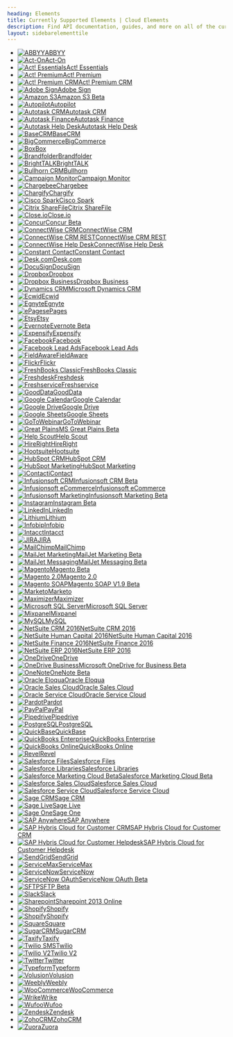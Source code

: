 ```yaml
---
heading: Elements
title: Currently Supported Elements | Cloud Elements
description: Find API documentation, guides, and more on all of the currently supported Elements.
layout: sidebarelementtile
---
```


* [![ABBYY](/assets/img/element-logos/abbyy.png)ABBYY](./elements/abbyy/)
* [![Act-On](/assets/img/element-logos/acton.png)Act-On](./elements/acton/)
* [![Act! Essentials](/assets/img/element-logos/actpremium.png)Act! Essentials](./elements/actessentials/)
* [![Act! Premium](/assets/img/element-logos/actpremium.png)Act! Premium](./elements/actpremium/)
* [![Act! Premium CRM](/assets/img/element-logos/actpremium.png)Act! Premium CRM](./elements/actpremiumcrm/)
* [![Adobe Sign](/assets/img/element-logos/adobesign.png)Adobe Sign](./elements/adobe-sign/)
* [![Amazon S3](/assets/img/element-logos/amazons3.png)Amazon S3 Beta](./elements/amazons3/)
* [![Autopilot](/assets/img/element-logos/autopilot.png)Autopilot](./elements/autopilot/)
* [![Autotask CRM](/assets/img/element-logos/autotask.png)Autotask CRM](./elements/autotask-crm/)
* [![Autotask Finance](/assets/img/element-logos/autotask.png)Autotask Finance](./elements/autotask-finance/)
* [![Autotask Help Desk](/assets/img/element-logos/autotask.png)Autotask Help Desk](./elements/autotask-helpdesk/)
* [![BaseCRM](/assets/img/element-logos/basecrm.png)BaseCRM](./elements/basecrm/)
* [![BigCommerce](/assets/img/element-logos/bigcommerce.png)BigCommerce](./elements/bigcommerce/)
* [![Box](/assets/img/element-logos/box.png)Box](./elements/box/)
* [![Brandfolder](/assets/img/element-logos/brandfolder.png)Brandfolder](./elements/brandfolder/)
* [![BrightTALK](/assets/img/element-logos/BrightTALK.png)BrightTALK](./elements/brighttalk)
* [![Bullhorn CRM](/assets/img/element-logos/bullhorn.png)Bullhorn](./elements/bullhorn/)
* [![Campaign Monitor](https://www.campaignmonitor.com/assets/brand/campaignmonitor.jpg)Campaign Monitor](./elements/campaignmonitor/)
* [![Chargebee](/assets/img/element-logos/chargebee.png)Chargebee](./elements/chargebee/)
* [![Chargify](/assets/img/element-logos/chargify.png)Chargify](./elements/chargify/)
* [![Cisco Spark](/assets/img/element-logos/ciscospark.png)Cisco Spark](./elements/cisco-spark/)
* [![Citrix ShareFile](/assets/img/element-logos/sharefile.png)Citrix ShareFile](./elements/sharefile/)
* [![Close.io](/assets/img/element-logos/closeio.png)Close.io](./elements/closeio/)
* [![Concur](http://assets.concur.com/logos/Concur_Logo_VT_Color_500px.png)Concur Beta](./elements/concur/)
* [![ConnectWise CRM](/assets/img/element-logos/connectwise.png)ConnectWise CRM](./elements/connectwise-crm/)
* [![ConnectWise CRM REST](/assets/img/element-logos/connectwise.png)ConnectWise CRM REST](./elements/connectwise-rest-crm/)
* [![ConnectWise Help Desk](/assets/img/element-logos/connectwise.png)ConnectWise Help Desk](./elements/connectwise-helpdesk/)
* [![Constant Contact](/assets/img/element-logos/provider_constantcontact.png)Constant Contact](./elements/constantcontact/)
* [![Desk.com](/assets/img/element-logos/desk.png)Desk.com](./elements/desk/)
* [![DocuSign](/assets/img/element-logos/docusign.png)DocuSign](./elements/docusign/)
* [![Dropbox](/assets/img/element-logos/dropbox.png)Dropbox](./elements/dropbox/)
* [![Dropbox Business](/assets/img/element-logos/dropbox.png)Dropbox Business](./elements/dropbox-business/)
* [![Dynamics CRM](/assets/img/element-logos/dynamicscrm.png)Microsoft Dynamics CRM](./elements/dynamicscrm/)
* [![Ecwid](/assets/img/element-logos/ecwid.png)Ecwid](./elements/ecwid/)
* [![Egnyte](/assets/img/element-logos/egnyte.png)Egnyte](./elements/egnyte/)
* [![ePages](/assets/img/element-logos/epages.png)ePages](./elements/epages/)
* [![Etsy](/assets/img/element-logos/etsy.png)Etsy](./elements/etsy/)
* [![Evernote](/assets/img/element-logos/evernote.png)Evernote Beta](./elements/evernote/)
* [![Expensify](/assets/img/element-logos/expensify.png)Expensify](./elements/expensify/)
* [![Facebook](/assets/img/element-logos/facebook.png)Facebook](./elements/facebook/)
* [![Facebook Lead Ads](/assets/img/element-logos/facebook.png)Facebook Lead Ads](./elements/facebookleadads/)
* [![FieldAware](/assets/img/element-logos/fieldaware.png)FieldAware](./elements/fieldaware/)
* [![Flickr](/assets/img/element-logos/flickr.png)Flickr](./elements/flickr/)
* [![FreshBooks Classic](/assets/img/element-logos/freshbooks.png)FreshBooks Classic](./elements/freshbooks/)
* [![Freshdesk](/assets/img/element-logos/freshdesk.png)Freshdesk](./elements/freshdesk/)
* [![Freshservice](/assets/img/element-logos/freshservice.png)Freshservice](./elements/freshservice/)
* [![GoodData](/assets/img/element-logos/gooddata.png)GoodData](./elements/gooddata/)
* [![Google Calendar](https://my.cloudelements.io/assets/img/elements/googlecalendar.svg)Google Calendar](./elements/google-calendar/)
* [![Google Drive](/assets/img/element-logos/googledrive.png)Google Drive](./elements/googledrive/)
* [![Google Sheets](/assets/img/element-logos/googlesheets.png)Google Sheets](./elements/googlesheets/)
* [![GoToWebinar](/assets/img/element-logos/gotowebinar.png)GoToWebinar](./elements/gotowebinar/)
* [![Great Plains](/assets/img/element-logos/greatplains.png)MS Great Plains Beta](./elements/greatplains/)
* [![Help Scout](/assets/img/element-logos/helpscout.png)Help Scout](./elements/helpscout/)
* [![HireRight](/assets/img/element-logos/hireright.png)HireRight](./elements/hireright/)
* [![Hootsuite](/assets/img/element-logos/hootsuite.png)Hootsuite](./elements/hootsuite/)
* [![HubSpot CRM](/assets/img/element-logos/hubspot.png)HubSpot CRM](./elements/hubspot-crm/)
* [![HubSpot Marketing](/assets/img/element-logos/hubspot.png)HubSpot Marketing](./elements/hubspot/)
* [![iContact](/assets/img/element-logos/provider_icontact.png)iContact](./elements/icontact/)
* [![Infusionsoft CRM](/assets/img/element-logos/infusionsoft.png)Infusionsoft CRM Beta](./elements/infusionsoft-crm/)
* [![Infusionsoft eCommerce](/assets/img/element-logos/infusionsoft.png)Infusionsoft eCommerce](./elements/infusionsoft-ecommerce/)
* [![Infusionsoft Marketing](/assets/img/element-logos/infusionsoft.png)Infusionsoft Marketing Beta](./elements/infusionsoft-marketing/)
* [![Instagram](/assets/img/element-logos/instagram.png)Instagram Beta](./elements/instagram/)
* [![LinkedIn](https://my.cloudelements.io/assets/img/elements/linkedin.svg)LinkedIn](./elements/linkedin/)
* [![Lithium](/assets/img/element-logos/lithium.png)Lithium](./elements/lithium/)
* [![Infobip](/assets/img/element-logos/infobip.png)Infobip](./elements/infobip/)
* [![Intacct](/assets/img/element-logos/intacct.png)Intacct](./elements/intacct/)
* [![JIRA](/assets/img/element-logos/jira.png)JIRA](./elements/jira/)
* [![MailChimp](/assets/img/element-logos/mailchimp.png)MailChimp](./elements/mailchimp/)
* [![MailJet Marketing](/assets/img/element-logos/mailjet.png)MailJet Marketing Beta](./elements/mailjet-marketing/)
* [![MailJet Messaging](/assets/img/element-logos/mailjet.png)MailJet Messaging Beta](./elements/mailjet-messaging/)
* [![Magento](/assets/img/element-logos/magento.png)Magento Beta](./elements/magento/)
* [![Magento 2.0](/assets/img/element-logos/magento.png)Magento 2.0](./elements/magentov2/)
* [![Magento SOAP](/assets/img/element-logos/magento.png)Magento SOAP V1.9 Beta](./elements/magento-soap/)
* [![Marketo](/assets/img/element-logos/marketo.png)Marketo](./elements/marketo/)
* [![Maximizer](https://my.cloudelements.io/assets/img/elements/maximizer.svg)Maximizer](./elements/maximizer/)
* [![Microsoft SQL Server](/assets/img/element-logos/sqlserver.png)Microsoft SQL Server](./elements/sqlserver/)
* [![Mixpanel](https://uxcam.com/images/mixpanel-logo.png)Mixpanel](./elements/mixpanel/)
* [![MySQL](/assets/img/element-logos/mysql.png)MySQL](./elements/mysql/)
* [![NetSuite CRM 2016](/assets/img/element-logos/netsuite.png)NetSuite CRM 2016](./elements/netsuite-2016-crm/)
* [![NetSuite Human Capital 2016](/assets/img/element-logos/netsuite.png)NetSuite Human Capital 2016](./elements/netsuite-2016-human-capital/)
* [![NetSuite Finance 2016](/assets/img/element-logos/netsuite.png)NetSuite Finance 2016](./elements/netsuite-2016-finance/)
* [![NetSuite ERP 2016](/assets/img/element-logos/netsuite.png)NetSuite ERP 2016](./elements/netsuite-2016-erp/)
* [![OneDrive](/assets/img/element-logos/onedrive.png)OneDrive](./elements/onedrive/)
* [![OneDrive Business](/assets/img/element-logos/onedrivebusiness.png)Microsoft OneDrive for Business Beta](./elements/onedrivebusiness/)
* [![OneNote](/assets/img/element-logos/onenote.png)OneNote Beta](./elements/onenote/)
* [![Oracle Eloqua](/assets/img/element-logos/eloqua.png)Oracle Eloqua](./elements/eloqua/)
* [![Oracle Sales Cloud](/assets/img/element-logos/oraclesalescloud.png)Oracle Sales Cloud](./elements/oraclesalescloud/)
* [![Oracle Service Cloud](/assets/img/element-logos/oracleservicecloud.png)Oracle Service Cloud](./elements/oracleservicecloud/)
* [![Pardot](/assets/img/element-logos/pardot.png)Pardot](./elements/pardot/)
* [![PayPal](/assets/img/element-logos/paypal.png)PayPal](./elements/paypal/)
* [![Pipedrive](/assets/img/element-logos/pipedrive.png)Pipedrive](./elements/pipedrive/)
* [![PostgreSQL](/assets/img/element-logos/postgresql.png)PostgreSQL](./elements/postgresql/)
* [![QuickBase](/assets/img/element-logos/quickbase.png)QuickBase](./elements/quickbase/)
* [![QuickBooks Enterprise](/assets/img/element-logos/quickbooksenterprise.png)QuickBooks Enterprise](./elements/quickbooksenterprise/)
* [![QuickBooks Online](/assets/img/element-logos/quickbooksonline.png)QuickBooks Online](./elements/quickbooksonline/)
* [![Revel](/assets/img/element-logos/revel.png)Revel](./elements/revel/)
* [![Salesforce Files](/assets/img/element-logos/salesforce.png)Salesforce Files](./elements/salesforce-files/)
* [![Salesforce Libraries](/assets/img/element-logos/salesforce.png)Salesforce Libraries](./elements/salesforce-libraries/)
* [![Salesforce Marketing Cloud Beta](/assets/img/element-logos/salesforce.png)Salesforce Marketing Cloud Beta](./elements/salesforce-marketing-cloud/)
* [![Salesforce Sales Cloud](/assets/img/element-logos/salesforce.png)Salesforce Sales Cloud](./elements/salesforce/)
* [![Salesforce Service Cloud](/assets/img/element-logos/salesforce.png)Salesforce Service Cloud](./elements/salesforce-service-cloud/)
* [![Sage CRM](/assets/img/element-logos/sagecrm.png)Sage CRM](./elements/sagecrm/)
* [![Sage Live](/assets/img/element-logos/sagelive.png)Sage Live](./elements/sagelive/)
* [![Sage One](http://www.merchantmaverick.com/wp-content/uploads/2015/09/sage-one-logo1.jpg)Sage One](./elements/sageone/)
* [![SAP Anywhere](/assets/img/element-logos/sapanywhere.png)SAP Anywhere](./elements/sapanywhere/)
* [![SAP Hybris Cloud for Customer CRM](/assets/img/element-logos/sapc4c.png)SAP Hybris Cloud for Customer CRM](./elements/sapc4c-crm/)
* [![SAP Hybris Cloud for Customer Helpdesk](/assets/img/element-logos/sapc4c.png)SAP Hybris Cloud for Customer Helpdesk](./elements/sapc4c-hd/)
* [![SendGrid](/assets/img/element-logos/sendgrid.png)SendGrid](./elements/sendgrid/)
* [![ServiceMax](/assets/img/element-logos/servicemax.png)ServiceMax](./elements/servicemax/)
* [![ServiceNow](/assets/img/element-logos/servicenow.png)ServiceNow](./elements/servicenow/)
* [![ServiceNow OAuth](/assets/img/element-logos/servicenow.png)ServiceNow OAuth Beta](./elements/servicenow-oauth/)
* [![SFTP](/assets/img/element-logos/sftp.png)SFTP Beta](./elements/sftp/)
* [![Slack](/assets/img/element-logos/slack.png)Slack](./elements/slack/)
* [![Sharepoint](/assets/img/element-logos/sharepoint.png)Sharepoint 2013 Online](./elements/sharepoint/)
* [![Shopify](/assets/img/element-logos/shopify.png)Shopify](./elements/shopify/)
* [![Shopify](/assets/img/element-logos/shopify.png)Shopify](./elements/shopify/)
* [![Square](/assets/img/element-logos/square.png)Square](./elements/square/)
* [![SugarCRM](/assets/img/element-logos/sugarcrm.png)SugarCRM](./elements/sugarcrm/)
* [![Taxify](/assets/img/element-logos/taxify.png)Taxify](./elements/taxify/)
* [![Twilio SMS](/assets/img/element-logos/twilio.png)Twilio](./elements/twilio/)
* [![Twilio V2](/assets/img/element-logos/twilio.png)Twilio V2](./elements/twilio-v2/)
* [![Twitter](/assets/img/element-logos/twitter.png)Twitter](./elements/twitter/)
* [![Typeform](/assets/img/element-logos/typeform.png)Typeform](./elements/typeform/)
* [![Volusion](/assets/img/element-logos/volusion.png)Volusion](./elements/volusion/)
* [![Weebly](/assets/img/element-logos/weebly.png)Weebly](./elements/weebly/)
* [![WooCommerce](/assets/img/element-logos/woocommerce.png)WooCommerce](./elements/woocommerce-rest/)
* [![Wrike](/assets/img/element-logos/wrike.png)Wrike](./elements/wrike/)
* [![Wufoo](/assets/img/element-logos/wufoo.png)Wufoo](./elements/wufoo/)
* [![Zendesk](/assets/img/element-logos/zendesk.png)Zendesk](./elements/zendesk/)
* [![ZohoCRM](/assets/img/element-logos/zohocrm.png)ZohoCRM](./elements/zohocrm/)
* [![Zuora](/assets/img/element-logos/zuora-logoblue.png)Zuora](./elements/zuora/)
